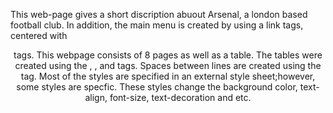 This web-page gives a short discription abuout Arsenal, a london based football club.
In addition, the main menu is created by using a link tags, centered with <center> tags. 
This webpage consists of 8 pages as well as a table. The tables were created using the <tr>, <th>, and <td> tags. 
Spaces between lines are created using the <br> tag.
Most of the styles are specified in an external style sheet;however, some styles are specfic.
These styles change the background color, text-align, font-size, text-decoration and etc.

